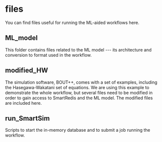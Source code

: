 # files
You can find files useful for running the ML-aided workflows here.

## ML_model
This folder contains files related to the ML model --- its architecture and conversion to format used in the workflow. 

## modified_HW
The simulation software, BOUT++, comes with a set of examples, including the Hasegawa-Wakatani set of equations. We are using this example to demonstrate the whole workflow, but several files need to be modified in order to gain access to SmartRedis and the ML model. The modified files are included here.

## run_SmartSim
Scripts to start the in-memory database and to submit a job running the workflow.